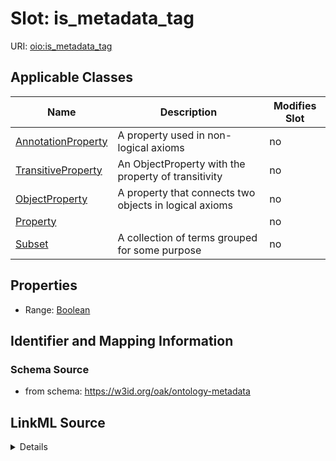 

# Slot: is_metadata_tag

URI: [oio:is_metadata_tag](http://www.geneontology.org/formats/oboInOwl#is_metadata_tag)



<!-- no inheritance hierarchy -->





## Applicable Classes

| Name | Description | Modifies Slot |
| --- | --- | --- |
| [AnnotationProperty](AnnotationProperty.md) | A property used in non-logical axioms |  no  |
| [TransitiveProperty](TransitiveProperty.md) | An ObjectProperty with the property of transitivity |  no  |
| [ObjectProperty](ObjectProperty.md) | A property that connects two objects in logical axioms |  no  |
| [Property](Property.md) |  |  no  |
| [Subset](Subset.md) | A collection of terms grouped for some purpose |  no  |







## Properties

* Range: [Boolean](Boolean.md)





## Identifier and Mapping Information







### Schema Source


* from schema: https://w3id.org/oak/ontology-metadata




## LinkML Source

<details>
```yaml
name: is_metadata_tag
deprecated: deprecated oboInOwl property
from_schema: https://w3id.org/oak/ontology-metadata
rank: 1000
slot_uri: oio:is_metadata_tag
alias: is_metadata_tag
domain_of:
- Property
range: boolean

```
</details>